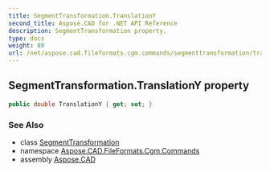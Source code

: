 ```yaml
---
title: SegmentTransformation.TranslationY
second_title: Aspose.CAD for .NET API Reference
description: SegmentTransformation property. 
type: docs
weight: 80
url: /net/aspose.cad.fileformats.cgm.commands/segmenttransformation/translationy/
---
```

## SegmentTransformation.TranslationY property

```csharp
public double TranslationY { get; set; }
```

### See Also

* class [SegmentTransformation](../)
* namespace [Aspose.CAD.FileFormats.Cgm.Commands](../../segmenttransformation/)
* assembly [Aspose.CAD](../../../)


